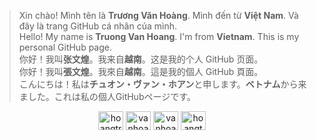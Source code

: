 > Xin chào! Mình tên là **Trương Văn Hoàng**. Mình đến từ **Việt Nam**. Và đây là trang GitHub cá nhân của mình.  \
> Hello! My name is **Truong Van Hoang**. I'm from **Vietnam**. This is my personal GitHub page.  \
> 你好！我叫**张文煌**。我来自**越南**。这是我的个人 GitHub 页面。 \
> 你好！我叫**張文煌**。我來自**越南**。這是我的個人 GitHub 頁面。 \
> こんにちは！私は**チュオン・ヴァン・ホアン**と申します。**ベトナム**から来ました。これは私の個人GitHubページです。



<p align="center">
<a href="https://linkedin.com/in/hoangtruongvan" target="blank"><img align="center" src="https://raw.githubusercontent.com/rahuldkjain/github-profile-readme-generator/master/src/images/icons/Social/linked-in-alt.svg" alt="hoangtruongvan" height="30" width="40" /></a>
<a href="https://fb.com/vanhoang11082002" target="blank"><img align="center" src="https://raw.githubusercontent.com/rahuldkjain/github-profile-readme-generator/master/src/images/icons/Social/facebook.svg" alt="vanhoang11082002" height="30" width="40" /></a>
<a href="https://instagram.com/vanhoang11082002" target="blank"><img align="center" src="https://raw.githubusercontent.com/rahuldkjain/github-profile-readme-generator/master/src/images/icons/Social/instagram.svg" alt="vanhoang11082002" height="30" width="40" /></a>
<a href="https://codeforces.com/profile/hoangtvph31092" target="blank"><img align="center" src="https://raw.githubusercontent.com/rahuldkjain/github-profile-readme-generator/master/src/images/icons/Social/codeforces.svg" alt="hoangtvph31092" height="30" width="40" /></a>
</p>
